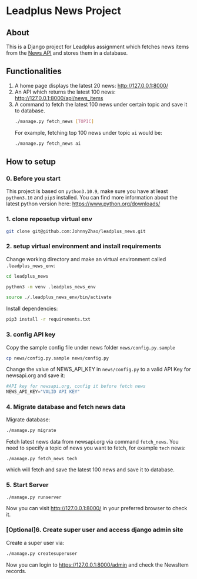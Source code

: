 # Leadplus News Project

## About
This is a Django project for Leadplus assignment which fetches news items from the [News API](https://newsapi.org) and stores them in a database. 

## Functionalities

1. A home page displays the latest 20 news:
    http://127.0.0.1:8000/
2. An API which returns the latest 100 news:
    http://127.0.0.1:8000/api/news_items
3. A command to fetch the latest 100 news under certain topic and save it to database.
    ```bash
    ./manage.py fetch_news [TOPIC]
    ```
    For example, fetching top 100 news under topic `ai` would be:
    ```bash
    ./manage.py fetch_news ai
    ```

## How to setup

### 0. Before you start
This project is based on `python3.10.9`, make sure you have at least `python3.10` and `pip3` installed.
You can find more information about the latest python version here: https://www.python.org/downloads/

### 1. clone reposetup virtual env

```bash
git clone git@github.com:JohnnyZhao/leadplus_news.git

```

### 2. setup virtual environment and install requirements

Change working directory and make an virtual environment called `.leadplus_news_env`:

```bash
cd leadplus_news

python3 -m venv .leadplus_news_env

source ./.leadplus_news_env/bin/activate
```

Install dependencies:

```bash
pip3 install -r requirements.txt
```

### 3. config API key

Copy the sample config file under news folder `news/config.py.sample`

```bash
cp news/config.py.sample news/config.py
```

Change the value of NEWS_API_KEY in `news/config.py` to a valid API Key for newsapi.org and save it:

```python
#API key for newsapi.org, config it before fetch news
NEWS_API_KEY="VALID API KEY"

```

### 4. Migrate database and fetch news data

Migrate database:

```bash
./manage.py migrate
```

Fetch latest news data from newsapi.org via command `fetch_news`.
You need to specify a topic of news you want to fetch, for example `tech` news:

```
./manage.py fetch_news tech
```
which will fetch and save the latest 100 news and save it to database.


### 5. Start Server

```bash
./manage.py runserver
```

Now you can visit http://127.0.0.1:8000/ in your preferred browser to check it.

### [Optional]6. Create super user and access django admin site

Create a super user via:

```bash
./manage.py createsuperuser
```

Now you can login to https://127.0.0.1:8000/admin and check the NewsItem records.